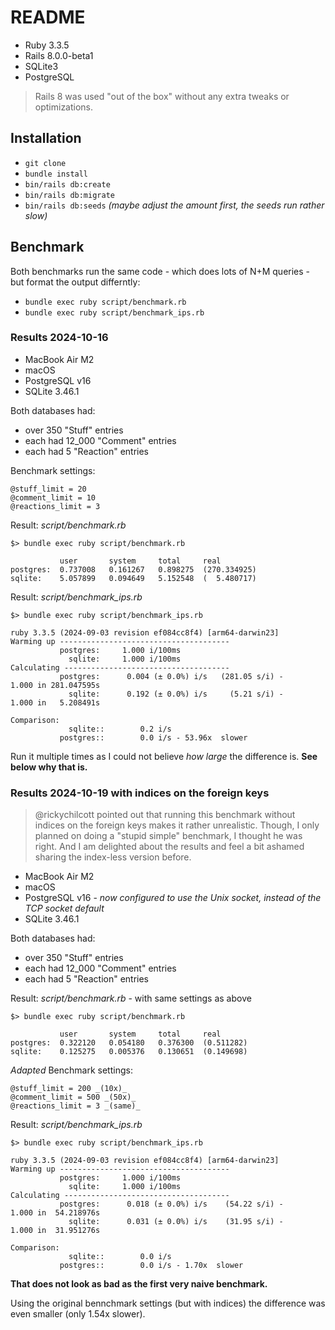 # README

* Ruby 3.3.5
* Rails 8.0.0-beta1
* SQLite3
* PostgreSQL

> Rails 8 was used "out of the box" without any extra tweaks or optimizations.

## Installation

* `git clone`
* `bundle install`
* `bin/rails db:create`
* `bin/rails db:migrate`
* `bin/rails db:seeds` _(maybe adjust the amount first, the seeds run rather slow)_

## Benchmark

Both benchmarks run the same code - which does lots of N+M queries - but format the output differntly:

* `bundle exec ruby script/benchmark.rb`
* `bundle exec ruby script/benchmark_ips.rb`

### Results 2024-10-16

* MacBook Air M2
* macOS
* PostgreSQL v16
* SQLite 3.46.1

Both databases had:

* over 350 "Stuff" entries
* each had 12_000 "Comment" entries
* each had 5 "Reaction" entries

Benchmark settings:

```
@stuff_limit = 20
@comment_limit = 10
@reactions_limit = 3
```

Result: _script/benchmark.rb_

```log
$> bundle exec ruby script/benchmark.rb

           user       system     total     real
postgres:  0.737008   0.161267   0.898275  (270.334925)
sqlite:    5.057899   0.094649   5.152548  (  5.480717)
```

Result: _script/benchmark_ips.rb_

```log
$> bundle exec ruby script/benchmark_ips.rb

ruby 3.3.5 (2024-09-03 revision ef084cc8f4) [arm64-darwin23]
Warming up --------------------------------------
           postgres:     1.000 i/100ms
             sqlite:     1.000 i/100ms
Calculating -------------------------------------
           postgres:      0.004 (± 0.0%) i/s   (281.05 s/i) -      1.000 in 281.047595s
             sqlite:      0.192 (± 0.0%) i/s     (5.21 s/i) -      1.000 in   5.208491s

Comparison:
             sqlite::        0.2 i/s
           postgres::        0.0 i/s - 53.96x  slower
```

Run it multiple times as I could not believe _how large_ the difference is. **See below why that is.**


### Results 2024-10-19 with indices on the foreign keys

> @rickychilcott pointed out that running this benchmark without indices on the foreign keys makes it rather unrealistic. Though, I only planned on doing a "stupid simple" benchmark, I thought he was right. And I am delighted about the results and feel a bit ashamed sharing the index-less version before.

* MacBook Air M2
* macOS
* PostgreSQL v16 - _now configured to use the Unix socket, instead of the TCP socket default_
* SQLite 3.46.1

Both databases had:

* over 350 "Stuff" entries
* each had 12_000 "Comment" entries
* each had 5 "Reaction" entries

Result: _script/benchmark.rb_ - with same settings as above

```log
$> bundle exec ruby script/benchmark.rb

           user       system     total     real
postgres:  0.322120   0.054180   0.376300  (0.511282)
sqlite:    0.125275   0.005376   0.130651  (0.149698)
```

_Adapted_ Benchmark settings:

```
@stuff_limit = 200 _(10x)_
@comment_limit = 500 _(50x)_
@reactions_limit = 3 _(same)_
```

Result: _script/benchmark_ips.rb_

```log
$> bundle exec ruby script/benchmark_ips.rb

ruby 3.3.5 (2024-09-03 revision ef084cc8f4) [arm64-darwin23]
Warming up --------------------------------------
           postgres:     1.000 i/100ms
             sqlite:     1.000 i/100ms
Calculating -------------------------------------
           postgres:      0.018 (± 0.0%) i/s    (54.22 s/i) -      1.000 in  54.218976s
             sqlite:      0.031 (± 0.0%) i/s    (31.95 s/i) -      1.000 in  31.951276s

Comparison:
             sqlite::        0.0 i/s
           postgres::        0.0 i/s - 1.70x  slower
```

**That does not look as bad as the first very naive benchmark.**

Using the original bennchmark settings (but with indices) the difference was even smaller (only 1.54x slower).
